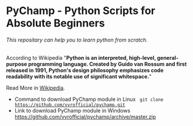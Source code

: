 # PyChamp - Python Scripts for Absolute Beginners

###### This repositary can help you to learn python from scratch.

According to Wikipedia "**Python is an interpreted, high-level, general-purpose programming language. Created by Guido van Rossum and first released in 1991, Python's design philosophy emphasizes code readability with its notable use of significant whitespace.**"

Read More in [Wikipedia](https://en.wikipedia.org/wiki/Python_(programming_language)/).

- Command to download PyChamp module in Linux <code> git clone https://github.com/vvrofficial/pychamp.git </code>
- Link to download PyChamp module in Windows  https://github.com/vvrofficial/pychamp/archive/master.zip

